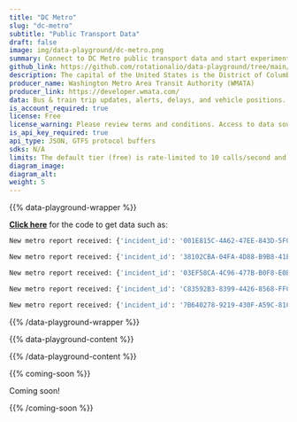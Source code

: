 ```yaml
---
title: "DC Metro"
slug: "dc-metro"
subtitle: "Public Transport Data"
draft: false
image: img/data-playground/dc-metro.png
summary: Connect to DC Metro public transport data and start experimenting with scheduling models and apps.
github_link: https://github.com/rotationalio/data-playground/tree/main/wmata
description: The capital of the United States is the District of Columbia, also known as Washington, DC. Over 20 million people travel to the DC every year, and it has an extensive subway system that locals call "Metro". The Metro gets a lot of traffic, including from locals, but also from large numbers of tourists from around the world. Transportation data often displays very interesting temporal patterns that are impossible to capture without a time series dataset. Think that might be useful for something you're researching? The District of Columbia's transportation authority (WMATA) provides public transportation data such as real-time bus and rail predictions. Use Ensign with this data source to extrapolate a time series dataset to detect seasonal and other patterns.
producer_name: Washington Metro Area Transit Authority (WMATA)
producer_link: https://developer.wmata.com/
data: Bus & train trip updates, alerts, delays, and vehicle positions.
is_account_required: true
license: Free
license_warning: Please review terms and conditions. Access to data sources can change.
is_api_key_required: true
api_type: JSON, GTFS protocol buffers
sdks: N/A
limits: The default tier (free) is rate-limited to 10 calls/second and 50,000 calls per day.
diagram_image:
diagram_alt:
weight: 5
---
```

{{% data-playground-wrapper %}}

**[Click here](https://github.com/rotationalio/data-playground/tree/main/wmata)** for the code to get data such as:
```bash
New metro report received: {'incident_id': '001E815C-4A62-47EE-843D-5F0B788C799C', 'incident_type': 'Alert', 'routes_affected': ['P12'], 'description': 'Due to an accident at Addison Rd Station, buses may experience delays.', 'date_updated': '2023-07-03T13:43:14'}

New metro report received: {'incident_id': '38102CBA-04FA-4D88-B9B8-41E9D2549C73', 'incident_type': 'Alert', 'routes_affected': ['32'], 'description': 'Due to an accident on Pennsylvania Ave SE at 6th St, buses may experience delays.', 'date_updated': '2023-07-03T13:20:19'}

New metro report received: {'incident_id': '03EF58CA-4C96-477B-B0F8-E0B5EA2179D5', 'incident_type': 'Alert', 'routes_affected': ['32', '33', '36'], 'description': 'Buses are detouring, due to the DC 4th of July Celebration. More info at \nhttps://buseta.wmata.com', 'date_updated': '2023-07-03T06:15:34'}

New metro report received: {'incident_id': 'C83592B3-8399-4426-8568-FFCA1E5B3D9D', 'incident_type': 'Alert', 'routes_affected': ['W4'], 'description': 'Due to a mechanical issue at Anacostia Station on the W4 route, buses may experience delays.', 'date_updated': '2023-07-03T13:07:18'}

New metro report received: {'incident_id': '7B640278-9219-430F-A59C-81C5F7BDE5EA', 'incident_type': 'Alert', 'routes_affected': ['F4'], 'description': 'Due to a mechanical issue on Riggs Rd at East West Hwy on the F4 Route, buses are experiencing delays.', 'date_updated': '2023-07-03T12:18:34'}
```

{{% /data-playground-wrapper %}}

{{% data-playground-content %}}

<!-- Add content for data playground here, including a table for data products if available -->

{{% /data-playground-content %}}

{{% coming-soon %}}

Coming soon!

{{% /coming-soon %}}